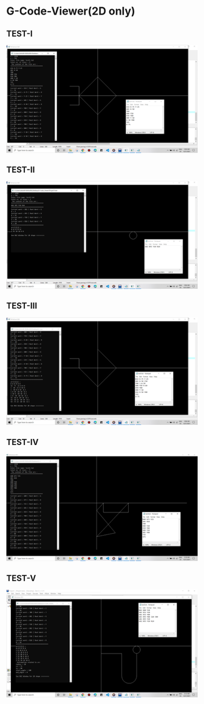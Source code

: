 # G-Code-Viewer(2D only)

## TEST-I
<p align="center">
<img src="https://github.com/Ramlanisagar/G-Code-Viewer/blob/main/test1.png">
</p>

## TEST-II
<p align="center">
<img src="https://github.com/Ramlanisagar/G-Code-Viewer/blob/main/test2.png">
</p>

## TEST-III
<p align="center">
<img src="https://github.com/Ramlanisagar/G-Code-Viewer/blob/main/test3.png">
</p>

## TEST-IV
<p align="center">
<img src="https://github.com/Ramlanisagar/G-Code-Viewer/blob/main/test4.png">
</p>

## TEST-V
<p align="center">
<img src="https://github.com/Ramlanisagar/G-Code-Viewer/blob/main/test5.png">
</p>
